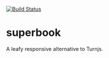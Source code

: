 [![Build Status](https://travis-ci.org/marvindanig/superbook.svg?branch=master)](https://travis-ci.org/marvindanig/superbook)


# superbook

A leafy responsive alternative to Turnjs.

